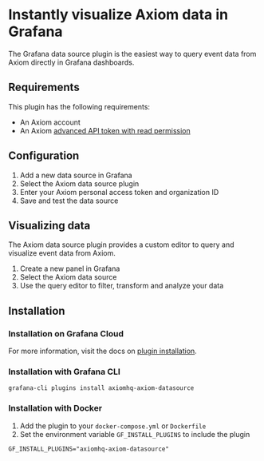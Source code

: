 # Instantly visualize Axiom data in Grafana

The Grafana data source plugin is the easiest way to query event data from Axiom directly in Grafana dashboards.

## Requirements

This plugin has the following requirements:

- An Axiom account
- An Axiom [advanced API token with read permission](https://axiom.co/docs/reference/settings/api-tokens)

## Configuration

1. Add a new data source in Grafana
2. Select the Axiom data source plugin
3. Enter your Axiom personal access token and organization ID
4. Save and test the data source

## Visualizing data

The Axiom data source plugin provides a custom editor to query and visualize event data from Axiom.

1. Create a new panel in Grafana
2. Select the Axiom data source
3. Use the query editor to filter, transform and analyze your data

## Installation

### Installation on Grafana Cloud

For more information, visit the docs on [plugin installation](https://grafana.com/docs/grafana/latest/plugins/installation/).

### Installation with Grafana CLI

```
grafana-cli plugins install axiomhq-axiom-datasource
```

### Installation with Docker

1. Add the plugin to your `docker-compose.yml` or `Dockerfile`
2. Set the environment variable `GF_INSTALL_PLUGINS` to include the plugin

```
GF_INSTALL_PLUGINS="axiomhq-axiom-datasource"
```
